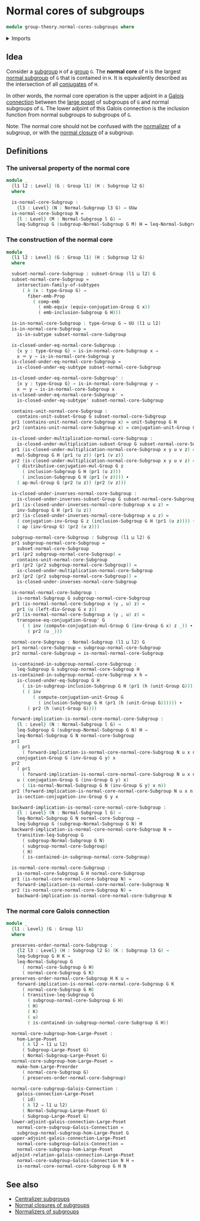 # Normal cores of subgroups

```agda
module group-theory.normal-cores-subgroups where
```

<details><summary>Imports</summary>

```agda
open import foundation.action-on-identifications-functions
open import foundation.dependent-pair-types
open import foundation.embeddings
open import foundation.equivalences
open import foundation.function-types
open import foundation.identity-types
open import foundation.intersections-subtypes
open import foundation.logical-equivalences
open import foundation.propositional-maps
open import foundation.subtypes
open import foundation.universe-levels

open import group-theory.conjugation
open import group-theory.groups
open import group-theory.normal-subgroups
open import group-theory.subgroups
open import group-theory.subsets-groups

open import order-theory.galois-connections-large-posets
open import order-theory.order-preserving-maps-large-posets
open import order-theory.order-preserving-maps-large-preorders
```

</details>

## Idea

Consider a [subgroup](group-theory.subgroups.md) `H` of a
[group](group-theory.groups.md) `G`. The **normal core** of `H` is the largest
[normal subgroup](group-theory.normal-subgroups.md) of `G` that is contained in
`H`. It is equivalently described as the intersection of all
[conjugates](group-theory.conjugation.md) of `H`.

In other words, the normal core operation is the upper adjoint in a
[Galois connection](order-theory.galois-connections-large-posets.md) between the
[large poset](order-theory.large-posets.md) of subgroups of `G` and normal
subgroups of `G`. The lower adjoint of this Galois connection is the inclusion
function from normal subgroups to subgroups of `G`.

Note: The normal core should not be confused with the
[normalizer](group-theory.normalizer-subgroups.md) of a subgroup, or with the
[normal closure](group-theory.normal-closures-subgroups.md) of a subgroup.

## Definitions

### The universal property of the normal core

```agda
module _
  {l1 l2 : Level} (G : Group l1) (H : Subgroup l2 G)
  where

  is-normal-core-Subgroup :
    {l3 : Level} (N : Normal-Subgroup l3 G) → UUω
  is-normal-core-Subgroup N =
    {l : Level} (M : Normal-Subgroup l G) →
    leq-Subgroup G (subgroup-Normal-Subgroup G M) H ↔ leq-Normal-Subgroup G M N
```

### The construction of the normal core

```agda
module _
  {l1 l2 : Level} (G : Group l1) (H : Subgroup l2 G)
  where

  subset-normal-core-Subgroup : subset-Group (l1 ⊔ l2) G
  subset-normal-core-Subgroup =
    intersection-family-of-subtypes
      ( λ (x : type-Group G) →
        fiber-emb-Prop
          ( comp-emb
            ( emb-equiv (equiv-conjugation-Group G x))
            ( emb-inclusion-Subgroup G H)))

  is-in-normal-core-Subgroup : type-Group G → UU (l1 ⊔ l2)
  is-in-normal-core-Subgroup =
    is-in-subtype subset-normal-core-Subgroup

  is-closed-under-eq-normal-core-Subgroup :
    {x y : type-Group G} → is-in-normal-core-Subgroup x →
    x ＝ y → is-in-normal-core-Subgroup y
  is-closed-under-eq-normal-core-Subgroup =
    is-closed-under-eq-subtype subset-normal-core-Subgroup

  is-closed-under-eq-normal-core-Subgroup' :
    {x y : type-Group G} → is-in-normal-core-Subgroup y →
    x ＝ y → is-in-normal-core-Subgroup x
  is-closed-under-eq-normal-core-Subgroup' =
    is-closed-under-eq-subtype' subset-normal-core-Subgroup

  contains-unit-normal-core-Subgroup :
    contains-unit-subset-Group G subset-normal-core-Subgroup
  pr1 (contains-unit-normal-core-Subgroup x) = unit-Subgroup G H
  pr2 (contains-unit-normal-core-Subgroup x) = conjugation-unit-Group G x

  is-closed-under-multiplication-normal-core-Subgroup :
    is-closed-under-multiplication-subset-Group G subset-normal-core-Subgroup
  pr1 (is-closed-under-multiplication-normal-core-Subgroup x y u v z) =
    mul-Subgroup G H (pr1 (u z)) (pr1 (v z))
  pr2 (is-closed-under-multiplication-normal-core-Subgroup x y u v z) =
    ( distributive-conjugation-mul-Group G z
      ( inclusion-Subgroup G H (pr1 (u z)))
      ( inclusion-Subgroup G H (pr1 (v z)))) ∙
    ( ap-mul-Group G (pr2 (u z)) (pr2 (v z)))

  is-closed-under-inverses-normal-core-Subgroup :
    is-closed-under-inverses-subset-Group G subset-normal-core-Subgroup
  pr1 (is-closed-under-inverses-normal-core-Subgroup x u z) =
    inv-Subgroup G H (pr1 (u z))
  pr2 (is-closed-under-inverses-normal-core-Subgroup x u z) =
    ( conjugation-inv-Group G z (inclusion-Subgroup G H (pr1 (u z)))) ∙
    ( ap (inv-Group G) (pr2 (u z)))

  subgroup-normal-core-Subgroup : Subgroup (l1 ⊔ l2) G
  pr1 subgroup-normal-core-Subgroup =
    subset-normal-core-Subgroup
  pr1 (pr2 subgroup-normal-core-Subgroup) =
    contains-unit-normal-core-Subgroup
  pr1 (pr2 (pr2 subgroup-normal-core-Subgroup)) =
    is-closed-under-multiplication-normal-core-Subgroup
  pr2 (pr2 (pr2 subgroup-normal-core-Subgroup)) =
    is-closed-under-inverses-normal-core-Subgroup

  is-normal-normal-core-Subgroup :
    is-normal-Subgroup G subgroup-normal-core-Subgroup
  pr1 (is-normal-normal-core-Subgroup x (y , u) z) =
    pr1 (u (left-div-Group G x z))
  pr2 (is-normal-normal-core-Subgroup x (y , u) z) =
    transpose-eq-conjugation-Group' G
      ( ( inv (compute-conjugation-mul-Group G (inv-Group G x) z _)) ∙
        ( pr2 (u _)))

  normal-core-Subgroup : Normal-Subgroup (l1 ⊔ l2) G
  pr1 normal-core-Subgroup = subgroup-normal-core-Subgroup
  pr2 normal-core-Subgroup = is-normal-normal-core-Subgroup

  is-contained-in-subgroup-normal-core-Subgroup :
    leq-Subgroup G subgroup-normal-core-Subgroup H
  is-contained-in-subgroup-normal-core-Subgroup x h =
    is-closed-under-eq-Subgroup G H
      ( is-in-subgroup-inclusion-Subgroup G H (pr1 (h (unit-Group G))))
      ( ( inv
          ( compute-conjugation-unit-Group G
            ( inclusion-Subgroup G H (pr1 (h (unit-Group G)))))) ∙
        ( pr2 (h (unit-Group G))))

  forward-implication-is-normal-core-normal-core-Subgroup :
    {l : Level} (N : Normal-Subgroup l G) →
    leq-Subgroup G (subgroup-Normal-Subgroup G N) H →
    leq-Normal-Subgroup G N normal-core-Subgroup
  pr1
    ( pr1
      ( forward-implication-is-normal-core-normal-core-Subgroup N u x n y)) =
    conjugation-Group G (inv-Group G y) x
  pr2
    ( pr1
      ( forward-implication-is-normal-core-normal-core-Subgroup N u x n y)) =
    u ( conjugation-Group G (inv-Group G y) x)
      ( (is-normal-Normal-Subgroup G N (inv-Group G y) x n))
  pr2 (forward-implication-is-normal-core-normal-core-Subgroup N u x n y) =
    is-section-conjugation-inv-Group G y x

  backward-implication-is-normal-core-normal-core-Subgroup :
    {l : Level} (N : Normal-Subgroup l G) →
    leq-Normal-Subgroup G N normal-core-Subgroup →
    leq-Subgroup G (subgroup-Normal-Subgroup G N) H
  backward-implication-is-normal-core-normal-core-Subgroup N =
    transitive-leq-Subgroup G
      ( subgroup-Normal-Subgroup G N)
      ( subgroup-normal-core-Subgroup)
      ( H)
      ( is-contained-in-subgroup-normal-core-Subgroup)

  is-normal-core-normal-core-Subgroup :
    is-normal-core-Subgroup G H normal-core-Subgroup
  pr1 (is-normal-core-normal-core-Subgroup N) =
    forward-implication-is-normal-core-normal-core-Subgroup N
  pr2 (is-normal-core-normal-core-Subgroup N) =
    backward-implication-is-normal-core-normal-core-Subgroup N
```

### The normal core Galois connection

```agda
module _
  {l1 : Level} (G : Group l1)
  where

  preserves-order-normal-core-Subgroup :
    {l2 l3 : Level} (H : Subgroup l2 G) (K : Subgroup l3 G) →
    leq-Subgroup G H K →
    leq-Normal-Subgroup G
      ( normal-core-Subgroup G H)
      ( normal-core-Subgroup G K)
  preserves-order-normal-core-Subgroup H K u =
    forward-implication-is-normal-core-normal-core-Subgroup G K
      ( normal-core-Subgroup G H)
      ( transitive-leq-Subgroup G
        ( subgroup-normal-core-Subgroup G H)
        ( H)
        ( K)
        ( u)
        ( is-contained-in-subgroup-normal-core-Subgroup G H))

  normal-core-subgroup-hom-Large-Poset :
    hom-Large-Poset
      ( λ l2 → l1 ⊔ l2)
      ( Subgroup-Large-Poset G)
      ( Normal-Subgroup-Large-Poset G)
  normal-core-subgroup-hom-Large-Poset =
    make-hom-Large-Preorder
      ( normal-core-Subgroup G)
      ( preserves-order-normal-core-Subgroup)

  normal-core-subgroup-Galois-Connection :
    galois-connection-Large-Poset
      ( id)
      ( λ l2 → l1 ⊔ l2)
      ( Normal-Subgroup-Large-Poset G)
      ( Subgroup-Large-Poset G)
  lower-adjoint-galois-connection-Large-Poset
    normal-core-subgroup-Galois-Connection =
    subgroup-normal-subgroup-hom-Large-Poset G
  upper-adjoint-galois-connection-Large-Poset
    normal-core-subgroup-Galois-Connection =
    normal-core-subgroup-hom-Large-Poset
  adjoint-relation-galois-connection-Large-Poset
    normal-core-subgroup-Galois-Connection N H =
    is-normal-core-normal-core-Subgroup G H N
```

## See also

- [Centralizer subgroups](group-theory.centralizer-subgroups.md)
- [Normal closures of subgroups](group-theory.normal-closures-subgroups.md)
- [Normalizers of subgroups](group-theory.normalizer-subgroups.md)
